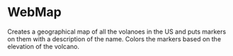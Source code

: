 # WebMap

Creates a geographical map of all the volanoes in the US and puts markers on them with a description of the name. Colors the markers based on the elevation of the volcano. 
